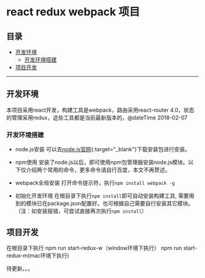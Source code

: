 # react redux webpack  项目

## 目录
<!-- MarkdownTOC depth=4 autolink=true bracket=round -->

- [开发环境](#开发环境)
    - [开发环境搭建](#开发环境搭建)
- [项目开发](#项目开发)

<!-- /MarkdownTOC -->


****************

<span id="开发环境"></span>
## 开发环境
本项目采用react开发，构建工具是webpack，路由采用react-router 4.0，状态的管理采用redux，这些工具都是当前最新版本的，@dateTime 2018-02-07

<span id="开发环境搭建"></span>
### 开发环境搭建
* node.js安装
可以去[node.js官网](https://nodejs.org/en/download/){:target="_blank"}下载安装包进行安装。

* npm使用
安装了node.js以后，即可使用npm包管理器安装node.js模块。以下仅介绍两个常用的命令，更多命令请自行百度，本文不再赘述。

* webpack全局安装
打开命令提示符，执行`npm install webpack -g`

* 初始化开发环境
在根目录下执行`npm install`即可自动安装构建工具, 需要用到的模块已在package.json配置好。也可根据自己需要自行安装其它模块。（注：如安装报错，可尝试直接再次执行`npm install`）

<span id="项目开发"></span>
## 项目开发
在根目录下执行 npm run start-redux-w（window环境下执行）
npm run start-redux-m(mac环境下执行)


待更新。。。
